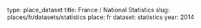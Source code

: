 type: place_dataset
title: France / National Statistics
slug: places/fr/datasets/statistics
place: fr
dataset: statistics
year: 2014
